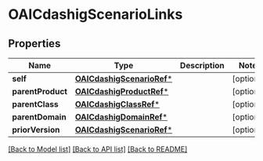 # OAICdashigScenarioLinks

## Properties
Name | Type | Description | Notes
------------ | ------------- | ------------- | -------------
**self** | [**OAICdashigScenarioRef***](OAICdashigScenarioRef.md) |  | [optional] 
**parentProduct** | [**OAICdashigProductRef***](OAICdashigProductRef.md) |  | [optional] 
**parentClass** | [**OAICdashigClassRef***](OAICdashigClassRef.md) |  | [optional] 
**parentDomain** | [**OAICdashigDomainRef***](OAICdashigDomainRef.md) |  | [optional] 
**priorVersion** | [**OAICdashigScenarioRef***](OAICdashigScenarioRef.md) |  | [optional] 

[[Back to Model list]](../README.md#documentation-for-models) [[Back to API list]](../README.md#documentation-for-api-endpoints) [[Back to README]](../README.md)


